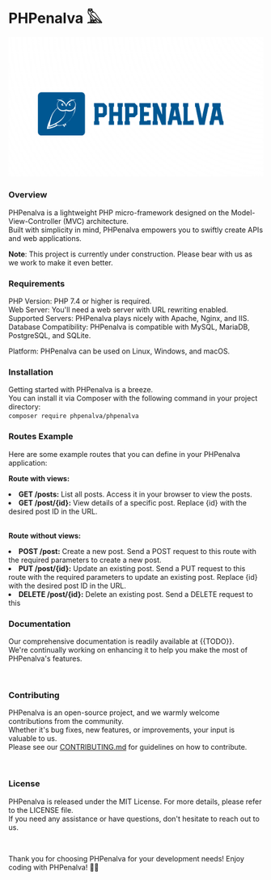 # PHPenalva 𓅓
![logomarca](public/assets/images/logomarca.png)
### Overview
PHPenalva is a lightweight PHP micro-framework designed on the Model-View-Controller (MVC) architecture.<br>
Built with simplicity in mind, PHPenalva empowers you to swiftly create APIs and web applications.<br>

<strong>Note</strong>: This project is currently under construction. Please bear with us as we work to make it even better.

### Requirements
PHP Version: PHP 7.4 or higher is required.<br>
Web Server: You'll need a web server with URL rewriting enabled.<br>
Supported Servers: PHPenalva plays nicely with Apache, Nginx, and IIS.<br>
Database Compatibility: PHPenalva is compatible with MySQL, MariaDB, PostgreSQL, and SQLite.<br>

Platform: PHPenalva can be used on Linux, Windows, and macOS.<br>


### Installation
Getting started with PHPenalva is a breeze. <br>
You can install it via Composer with the following command in your project directory:<br>
`composer require phpenalva/phpenalva`

### Routes Example
<p>Here are some example routes that you can define in your PHPenalva application:</p>

<strong>Route with views:</strong>

 <li><strong>GET /posts:</strong> List all posts. Access it in your browser to view the posts.</li>
 <li><strong>GET /post/{id}:</strong> View details of a specific post. Replace {id} with the desired post ID in the URL.</li>
 <br>
            
<strong>Route without views:</strong><br>

<li><strong>POST /post:</strong> Create a new post. Send a POST request to this route with the required parameters to create a new post.</li>
<li><strong>PUT /post/{id}:</strong> Update an existing post. Send a PUT request to this route with the required parameters to update an existing post. Replace {id} with the desired post ID in the URL.</li>
<li><strong>DELETE /post/{id}:</strong> Delete an existing post. Send a DELETE request to this

<br>

### Documentation
Our comprehensive documentation is readily available at {{TODO}}.<br>
We're continually working on enhancing it to help you make the most of PHPenalva's features.

<br>

### Contributing
PHPenalva is an open-source project, and we warmly welcome contributions from the community. <br>
Whether it's bug fixes, new features, or improvements, your input is valuable to us. <br>
Please see our [CONTRIBUTING.md](CONTRIBUTING.md) for guidelines on how to contribute.

<br>

### License
PHPenalva is released under the MIT License. For more details, please refer to the LICENSE file.<br>
If you need any assistance or have questions, don't hesitate to reach out to us.

<br>

Thank you for choosing PHPenalva for your development needs! Enjoy coding with PHPenalva! 🚀🌐
